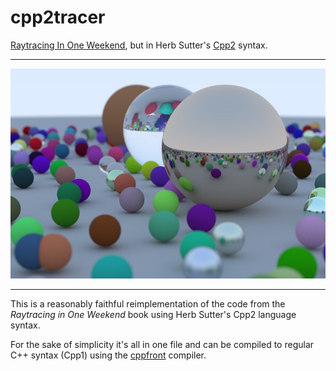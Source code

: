 # cpp2tracer

[Raytracing In One Weekend](https://raytracing.github.io), but in Herb Sutter's [Cpp2](https://github.com/hsutter/cppfront) syntax.

---

![](image.jpg)

---

This is a reasonably faithful reimplementation of the code from the *Raytracing in One Weekend* book
using Herb Sutter's Cpp2 language syntax.

For the sake of simplicity it's all in one file and can be compiled to regular C++ syntax (Cpp1) using
the [cppfront](https://github.com/hsutter/cppfront) compiler.

